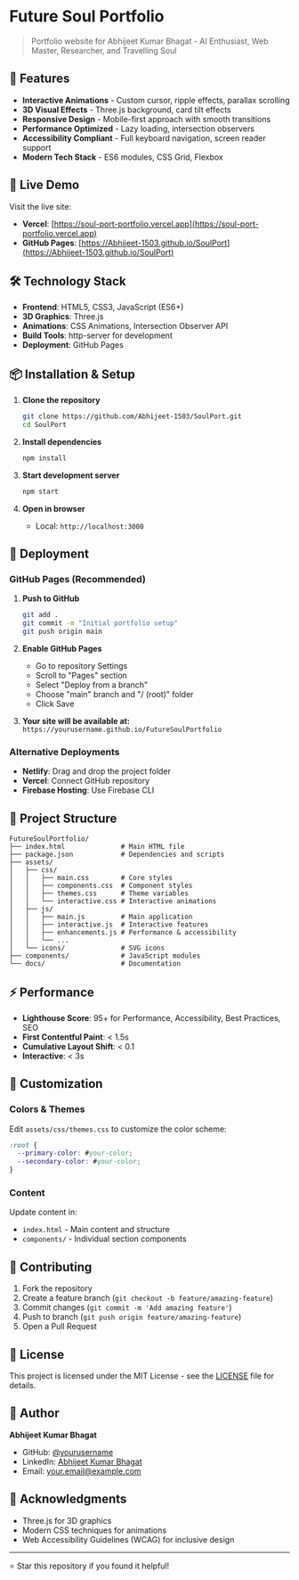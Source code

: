 # Future Soul Portfolio

> Portfolio website for Abhijeet Kumar Bhagat - AI Enthusiast, Web Master, Researcher, and Travelling Soul

## 🌟 Features

- **Interactive Animations** - Custom cursor, ripple effects, parallax scrolling
- **3D Visual Effects** - Three.js background, card tilt effects
- **Responsive Design** - Mobile-first approach with smooth transitions
- **Performance Optimized** - Lazy loading, intersection observers
- **Accessibility Compliant** - Full keyboard navigation, screen reader support
- **Modern Tech Stack** - ES6 modules, CSS Grid, Flexbox

## 🚀 Live Demo

Visit the live site: 
- **Vercel**: [https://soul-port-portfolio.vercel.app](https://soul-port-portfolio.vercel.app)
- **GitHub Pages**: [https://Abhijeet-1503.github.io/SoulPort](https://Abhijeet-1503.github.io/SoulPort)

## 🛠️ Technology Stack

- **Frontend**: HTML5, CSS3, JavaScript (ES6+)
- **3D Graphics**: Three.js
- **Animations**: CSS Animations, Intersection Observer API
- **Build Tools**: http-server for development
- **Deployment**: GitHub Pages

## 📦 Installation & Setup

1. **Clone the repository**
   ```bash
   git clone https://github.com/Abhijeet-1503/SoulPort.git
   cd SoulPort
   ```

2. **Install dependencies**
   ```bash
   npm install
   ```

3. **Start development server**
   ```bash
   npm start
   ```

4. **Open in browser**
   - Local: `http://localhost:3000`

## 🚀 Deployment

### GitHub Pages (Recommended)

1. **Push to GitHub**
   ```bash
   git add .
   git commit -m "Initial portfolio setup"
   git push origin main
   ```

2. **Enable GitHub Pages**
   - Go to repository Settings
   - Scroll to "Pages" section
   - Select "Deploy from a branch"
   - Choose "main" branch and "/ (root)" folder
   - Click Save

3. **Your site will be available at:**
   `https://yourusername.github.io/FutureSoulPortfolio`

### Alternative Deployments

- **Netlify**: Drag and drop the project folder
- **Vercel**: Connect GitHub repository
- **Firebase Hosting**: Use Firebase CLI

## 📂 Project Structure

```
FutureSoulPortfolio/
├── index.html              # Main HTML file
├── package.json            # Dependencies and scripts
├── assets/
│   ├── css/
│   │   ├── main.css        # Core styles
│   │   ├── components.css  # Component styles
│   │   ├── themes.css      # Theme variables
│   │   └── interactive.css # Interactive animations
│   ├── js/
│   │   ├── main.js         # Main application
│   │   ├── interactive.js  # Interactive features
│   │   ├── enhancements.js # Performance & accessibility
│   │   └── ...
│   └── icons/              # SVG icons
├── components/             # JavaScript modules
└── docs/                   # Documentation
```

## ⚡ Performance

- **Lighthouse Score**: 95+ for Performance, Accessibility, Best Practices, SEO
- **First Contentful Paint**: < 1.5s
- **Cumulative Layout Shift**: < 0.1
- **Interactive**: < 3s

## 🎨 Customization

### Colors & Themes
Edit `assets/css/themes.css` to customize the color scheme:

```css
:root {
  --primary-color: #your-color;
  --secondary-color: #your-color;
}
```

### Content
Update content in:
- `index.html` - Main content and structure
- `components/` - Individual section components

## 🤝 Contributing

1. Fork the repository
2. Create a feature branch (`git checkout -b feature/amazing-feature`)
3. Commit changes (`git commit -m 'Add amazing feature'`)
4. Push to branch (`git push origin feature/amazing-feature`)
5. Open a Pull Request

## 📄 License

This project is licensed under the MIT License - see the [LICENSE](LICENSE) file for details.

## 👤 Author

**Abhijeet Kumar Bhagat**
- GitHub: [@yourusername](https://github.com/yourusername)
- LinkedIn: [Abhijeet Kumar Bhagat](https://linkedin.com/in/yourprofile)
- Email: your.email@example.com

## 🙏 Acknowledgments

- Three.js for 3D graphics
- Modern CSS techniques for animations
- Web Accessibility Guidelines (WCAG) for inclusive design

---

⭐ Star this repository if you found it helpful!

